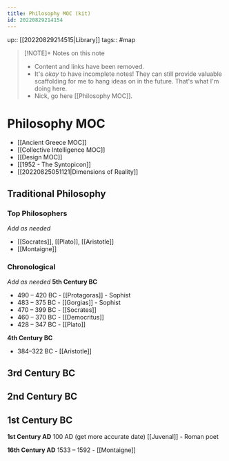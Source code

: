 ```yaml
---
title: Philosophy MOC (kit)
id: 20220829214154
---
```

up:: [[20220829214515|Library]]
tags:: #map 

> [!NOTE]+ Notes on this note
> - Content and links have been removed.
> - It's *okay* to have incomplete notes! They can still provide valuable scaffolding for me to hang ideas on in the future. That's what I'm doing here.
> - Nick, go here [[Philosophy MOC]].

# Philosophy MOC
- [[Ancient Greece MOC]]
- [[Collective Intelligence MOC]]
- [[Design MOC]]
- [[1952 - The Syntopicon]]
- [[20220825051121|Dimensions of Reality]]


## Traditional Philosophy
### Top Philosophers
*Add as needed*
- [[Socrates]], [[Plato]], [[Aristotle]]
- [[Montaigne]]

### Chronological 

*Add as needed*
**5th Century BC**
- 490 – 420 BC - [[Protagoras]] - Sophist
- 483 – 375 BC - [[Gorgias]] - Sophist
- 470 – 399 BC - [[Socrates]]
- 460 – 370 BC - [[Democritus]]
- 428 – 347 BC - [[Plato]]

**4th Century BC**
- 384–322 BC - [[Aristotle]]

**3rd Century BC**
- 

**2nd Century BC**
- 

**1st Century BC**
- 

**1st Century AD**
100 AD (get more accurate date) [[Juvenal]] - Roman poet

**16th Century AD**
1533 – 1592 - [[Montaigne]]
